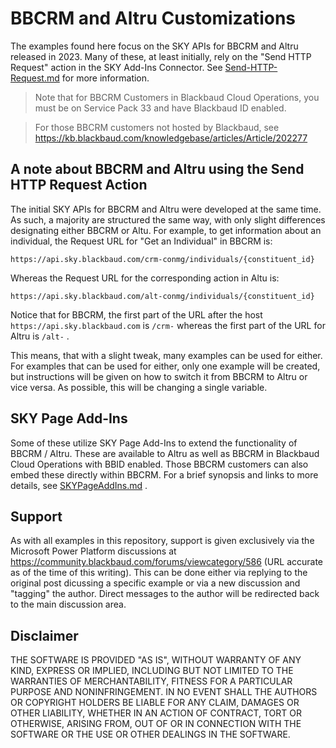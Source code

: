 # BBCRM and Altru Customizations
The examples found here focus on the SKY APIs for BBCRM and Altru released in 2023.  Many of these, at least initially, rely on the "Send HTTP Request" action in the SKY Add-Ins Connector.  See [Send-HTTP-Request.md](./Send-HTTP-Request.md) for more information. 

> Note that for BBCRM Customers in Blackbaud Cloud Operations, you must be on Service Pack 33 and have Blackbaud ID enabled. 

> For those BBCRM customers not hosted by Blackbaud, see https://kb.blackbaud.com/knowledgebase/articles/Article/202277 

## A note about BBCRM and Altru using the Send HTTP Request Action
The initial SKY APIs for BBCRM and Altru were developed at the same time.  As such, a majority are structured the same way, with only slight differences designating either BBCRM or Altu.  For example, to get information about an individual, the Request URL for "Get an Individual" in BBCRM is:

```
https://api.sky.blackbaud.com/crm-conmg/individuals/{constituent_id}
```

Whereas the Request URL for the corresponding action in Altu is:

```
https://api.sky.blackbaud.com/alt-conmg/individuals/{constituent_id}

```
Notice that for BBCRM, the first part of the URL after the host `https://api.sky.blackbaud.com` is `/crm-` whereas the first part of the URL for Altru is `/alt-` . 

This means, that with a slight tweak, many examples can be used for either.  For examples that can be used for either, only one example will be created, but instructions will be given on how to switch it from BBCRM to Altru or vice versa.  As possible, this will be changing a single variable.  

## SKY Page Add-Ins
Some of these utilize SKY Page Add-Ins to extend the functionality of BBCRM / Altru.  These are available to Altru as well as BBCRM in Blackbaud Cloud Operations with BBID enabled.  Those BBCRM customers can also embed these directly within BBCRM. For a brief synopsis and links to more details, see [SKYPageAddIns.md](./SKYPageAddIns.md) . 

## Support
As with all examples in this repository, support is given exclusively via the Microsoft Power Platform discussions at https://community.blackbaud.com/forums/viewcategory/586 (URL accurate as of the time of this writing).  This can be done either via replying to the original post dicussing a specific example or via a new discussion and "tagging" the author.  Direct messages to the author will be redirected back to the main discussion area. 

## Disclaimer
THE SOFTWARE IS PROVIDED "AS IS", WITHOUT WARRANTY OF ANY KIND, EXPRESS OR IMPLIED, INCLUDING BUT NOT LIMITED TO THE WARRANTIES OF MERCHANTABILITY, FITNESS FOR A PARTICULAR PURPOSE AND NONINFRINGEMENT. IN NO EVENT SHALL THE AUTHORS OR COPYRIGHT HOLDERS BE LIABLE FOR ANY CLAIM, DAMAGES OR OTHER LIABILITY, WHETHER IN AN ACTION OF CONTRACT, TORT OR OTHERWISE, ARISING FROM, OUT OF OR IN CONNECTION WITH THE SOFTWARE OR THE USE OR OTHER DEALINGS IN THE SOFTWARE.
